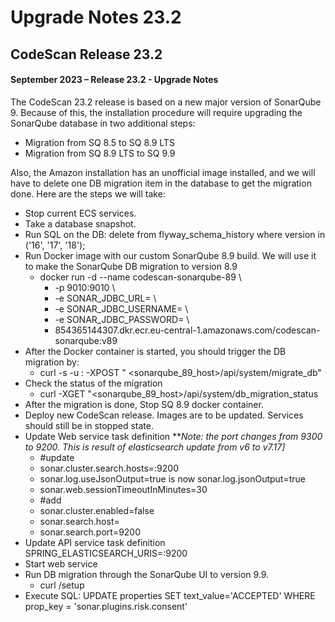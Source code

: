 # Upgrade Notes 23.2

## CodeScan Release 23.2

#### September 2023 – Release 23.2 - Upgrade Notes <a href="#release-23.2-upgrade-notes" id="release-23.2-upgrade-notes"></a>

The CodeScan 23.2 release is based on a new major version of SonarQube 9. Because of this, the installation procedure will require upgrading the SonarQube database in two additional steps:

* Migration from SQ 8.5 to SQ 8.9 LTS
* Migration from SQ 8.9 LTS to SQ 9.9

Also, the Amazon installation has an unofficial image installed, and we will have to delete one DB migration item in the database to get the migration done. Here are the steps we will take:

* Stop current ECS services.
* Take a database snapshot.
* Run SQL on the DB: delete from flyway\_schema\_history where version in ('16', '17', '18');
* Run Docker image with our custom SonarQube 8.9 build. We will use it to make the SonarQube DB migration to version 8.9
  * docker run -d --name codescan-sonarqube-89 \\
    * \-p 9010:9010 \\
    * \-e SONAR\_JDBC\_URL= \\
    * \-e SONAR\_JDBC\_USERNAME= \\
    * \-e SONAR\_JDBC\_PASSWORD= \\
    * 854365144307.dkr.ecr.eu-central-1.amazonaws.com/codescan-sonarqube:v89
* After the Docker container is started, you should trigger the DB migration by:
  * curl -s -u : -XPOST " \<sonarqube\_89\_host>/api/system/migrate\_db"
* Check the status of the migration
  * curl -XGET "\<sonarqube\_89\_host>/api/system/db\_migration\_status
* After the migration is done, Stop SQ 8.9 docker container.
* Deploy new CodeScan release. Images are to be updated. Services should still be in stopped state.
* Update Web service task definition \*\*_Note: the port changes from 9300 to 9200. This is result of elasticsearch update from v6 to v7.17]_
  * \#update
  * sonar.cluster.search.hosts=:9200
  * sonar.log.useJsonOutput=true is now sonar.log.jsonOutput=true
  * sonar.web.sessionTimeoutInMinutes=30
  * \#add
  * sonar.cluster.enabled=false
  * sonar.search.host=
  * sonar.search.port=9200
* Update API service task definition SPRING\_ELASTICSEARCH\_URIS=:9200
* Start web service
* Run DB migration through the SonarQube UI to version 9.9.
  * curl /setup
* Execute SQL: UPDATE properties SET text\_value='ACCEPTED' WHERE prop\_key = 'sonar.plugins.risk.consent'
